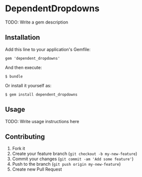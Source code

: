 # DependentDropdowns

TODO: Write a gem description

## Installation

Add this line to your application's Gemfile:

    gem 'dependent_dropdowns'

And then execute:

    $ bundle

Or install it yourself as:

    $ gem install dependent_dropdowns

## Usage

TODO: Write usage instructions here

## Contributing

1. Fork it
2. Create your feature branch (`git checkout -b my-new-feature`)
3. Commit your changes (`git commit -am 'Add some feature'`)
4. Push to the branch (`git push origin my-new-feature`)
5. Create new Pull Request
